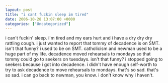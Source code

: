 ```yaml
---
layout: post
title: "i cant fuckin sleep im tired"
date: 2006-10-28 13:07:00 +0000
categories: ["Uncategorized"]
---
```


i can't fuckin' sleep. i'm tired and my ears hurt and i have a dry dry dry rattling cough. i just wanted to report that tommy of decadence is on SMT. isn't that funny? i used to be on SMT. catholicism and newman used to be a huge part of my life. decadence moved rehearsals to mondays so that tommy could go to seekers on tuesdays. isn't that funny? i stopped going to seekers because i got into decadence. i didn't have enough self-worth to try to ask decadence to move rehearsals to mondays. that's so sad. that's so sad. i can go back to newman, you know. i don't know why i haven't.
